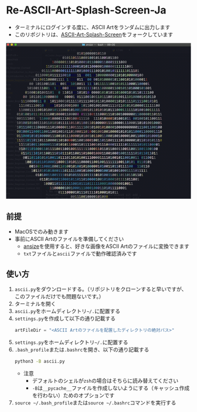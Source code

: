 # Re-ASCII-Art-Splash-Screen-Ja

* ターミナルにログインする度に、ASCII Artをランダムに出力します
* このリポジトリは、[ASCII-Art-Splash-Screen](https://github.com/DanCRichards/ASCII-Art-Splash-Screen)をフォークしています

![Example Photo](example.png)

## 前提

* MacOSでのみ動きます
* 事前にASCII Artのファイルを準備してください
  * [ansize](https://github.com/jasonmoo/ansize)を使用すると、好きな画像をASCII Artのファイルに変換できます
  * `txt`ファイルと`ascii`ファイルで動作確認済みです

## 使い方

1. `ascii.py`をダウンロードする。（リポジトリをクローンすると早いですが、このファイルだけでも問題ないです。）
2. ターミナルを開く
3. `ascii.py`をホームディレクトリ`~/.`に配置する
4. `settings.py`を作成して以下の通り記載する
   ```python
   artFileDir = "<ASCII Artのファイルを配置したディレクトリの絶対パス>"
   ```
5. `settings.py`をホームディレクトリ`~/.`に配置する
6. `.bash_profile`または`.bashrc`を開き、以下の通り記載する
   ```bash
   python3 -B ascii.py
   ```
   * 注意
     * デフォルトのシェルが`zsh`の場合はそちらに読み替えてください
     * `-B`は`__pycache__`ファイルを作成しないようにする（キャッシュ作成を行わない）ためのオプションです
7. `source ~/.bash_profile`または`source ~/.bashrc`コマンドを実行する
